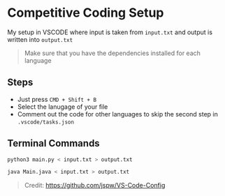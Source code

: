 # Competitive Coding Setup

My setup in VSCODE where input is taken from `input.txt` and output is written into `output.txt`

> Make sure that you have the dependencies installed for each language

## Steps

- Just press `CMD + Shift + B`
- Select the lanugage of your file
- Comment out the code for other languages to skip the second step in `.vscode/tasks.json`

## Terminal Commands

```bash
python3 main.py < input.txt > output.txt
```

```bash
java Main.java < input.txt > output.txt
```

> Credit: <https://github.com/jspw/VS-Code-Config>
